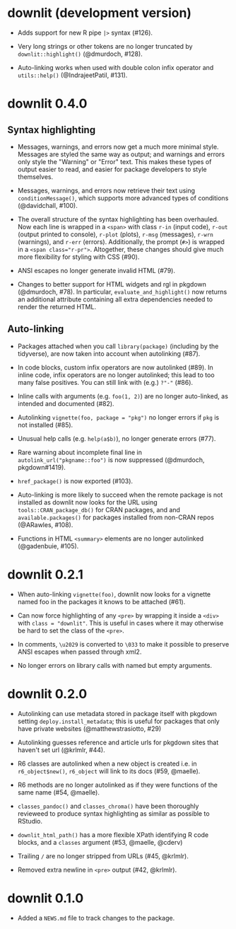 # downlit (development version)

* Adds support for new R pipe `|>` syntax (#126).

* Very long strings or other tokens are no longer truncated
  by `downlit::highlight()` (@dmurdoch, #128).

* Auto-linking works when used with double colon infix operator and `utils::help()`
  (@IndrajeetPatil, #131).

# downlit 0.4.0

## Syntax highlighting

* Messages, warnings, and errors now get a much more minimal style. 
  Messages are styled the same way as output; and warnings and errors
  only style the "Warning" or "Error" text. This makes these types of
  output easier to read, and easier for package developers to style
  themselves.

* Messages, warnings, and errors now retrieve their text using
  `conditionMessage()`, which supports more advanced types of conditions
  (@davidchall, #100).

* The overall structure of the syntax highlighting has been overhauled.
  Now each line is wrapped in a `<span>` with class `r-in` (input code),
  `r-out` (output printed to console), `r-plot` (plots), `r-msg` (messages), 
  `r-wrn` (warnings), and `r-err` (errors). Additionally, the prompt (`#>`)
  is wrapped in a `<span class="r-pr">`. Altogether, these changes
  should give much more flexibility for styling with CSS (#90).

* ANSI escapes no longer generate invalid HTML (#79).

* Changes to better support for HTML widgets and rgl in pkgdown 
  (@dmurdoch, #78). In particular, `evaluate_and_highlight()` now returns
  an additional attribute containing all extra dependencies needed to render
  the returned HTML.

## Auto-linking

* Packages attached when you call `library(package)` (including by the 
  tidyverse), are now taken into account when autolinking (#87).

* In code blocks, custom infix operators are now autolinked (#89).
  In inline code, infix operators are no longer autolinked; this lead to too
  many false positives. You can still link with (e.g.) `?"-"` (#86).

* Inline calls with arguments (e.g. `foo(1, 2)`) are no longer auto-linked,
  as intended and documented (#82).

* Autolinking `vignette(foo, package = "pkg")` no longer errors if `pkg` is not 
  installed (#85).

* Unusual help calls (e.g. `help(a$b)`), no longer generate errors (#77).

* Rare warning about incomplete final line in `autolink_url("pkgname::foo")`
  is now suppressed (@dmurdoch, pkgdown#1419).

* `href_package()` is now exported (#103).

* Auto-linking is more likely to succeed when the remote package is not 
  installed as downlit now looks for the URL using `tools::CRAN_package_db()`
  for CRAN packages, and and `available.packages()` for packages installed 
  from non-CRAN repos (@ARawles, #108).
  
* Functions in HTML `<summary>` elements are no longer autolinked 
  (@gadenbuie, #105).

# downlit 0.2.1

* When auto-linking `vignette(foo)`, downlit now looks for a vignette named
  foo in the packages it knows to be attached (#61).

* Can now force highlighting of any `<pre>` by wrapping it inside a `<div>`
  with `class = "downlit"`. This is useful in cases where it may otherwise
  be hard to set the class of the `<pre>`.

* In comments, `\u2029` is converted to `\033` to make it possible to preserve
  ANSI escapes when passed through xml2.

* No longer errors on library calls with named but empty arguments.

# downlit 0.2.0

* Autolinking can use metadata stored in package itself with pkgdown setting
  `deploy.install_metadata`; this is useful for packages that only have 
  private websites (@matthewstrasiotto, #29)

* Autolinking guesses reference and article urls for pkgdown sites that haven't
  set url (@krlmlr, #44).

* R6 classes are autolinked when a new object is created i.e. in 
  `r6_object$new()`, `r6_object` will link to its docs (#59, @maelle). 

* R6 methods are no longer autolinked as if they were functions of the same 
  name (#54, @maelle).

* `classes_pandoc()` and `classes_chroma()` have been thoroughly revieweed to
  produce syntax highlighting as similar as possible to RStudio.

* `downlit_html_path()` has a more flexible XPath identifying R code blocks, 
  and a `classes` argument (#53, @maelle, @cderv)

* Trailing `/` are no longer stripped from URLs (#45, @krlmlr).

* Removed extra newline in `<pre>` output (#42, @krlmlr).

# downlit 0.1.0

* Added a `NEWS.md` file to track changes to the package.
